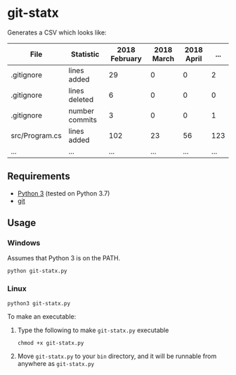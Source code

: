 ﻿# git-statx

Generates a CSV which looks like:

| File           | Statistic      | 2018 February | 2018 March | 2018 April | ... |
| -------------- | -------------- | ------------- | ---------- | ---------- | --- |
| .gitignore     | lines added    | 29            | 0          | 0          | 2   |
| .gitignore     | lines deleted  | 6             | 0          | 0          | 0   |
| .gitignore     | number commits | 3             | 0          | 0          | 1   |
| src/Program.cs | lines added    | 102           | 23         | 56         | 123 |
| ...            | ...            | ...           | ...        | ...        | ... |

## Requirements

* [Python 3](https://www.python.org/) (tested on Python 3.7)
* [git](https://git-scm.com/)

## Usage

### Windows 

Assumes that Python 3 is on the PATH.

``` shell
python git-statx.py
```

### Linux

``` shell
python3 git-statx.py
```

To make an executable:

1. Type the following to make `git-statx.py` executable
   ``` shell
   chmod +x git-statx.py
   ```
2. Move `git-statx.py` to your `bin` directory, and it will be runnable from anywhere as `git-statx.py`
